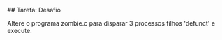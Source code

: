 

## Tarefa: Desafio

Altere o programa zombie.c para disparar 3 processos filhos 'defunct' e execute.



